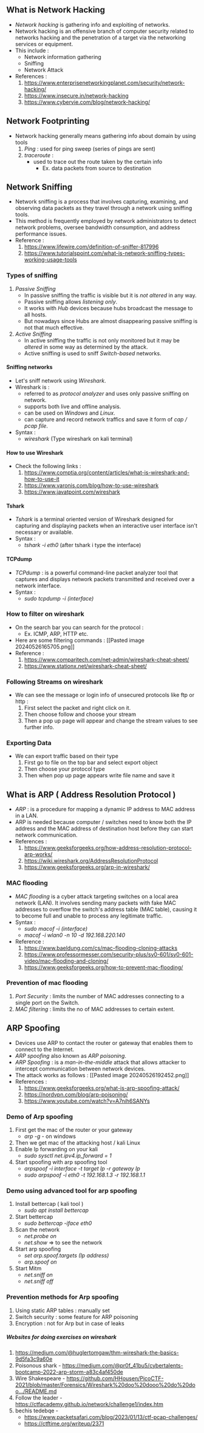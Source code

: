 ## What is Network Hacking

- *Network hacking* is gathering info and exploiting of networks.
- Network hacking is an offensive branch of computer security related to networks hacking and the penetration of a target via the networking services or equipment.
- This include :
     - Network information gathering
     - Sniffing
     - Network Attack
- References :
     1. https://www.enterprisenetworkingplanet.com/security/network-hacking/
     2. https://www.insecure.in/network-hacking
     3. https://www.cybervie.com/blog/network-hacking/

## Network Footprinting

- Network hacking generally means gathering info about domain by using tools
     1. *Ping* : used for ping sweep (series of pings are sent)
     2. *traceroute* :
         - used to trace out the route taken by the certain info 
             - Ex. data packets from source to destination

## Network Sniffing

- Network sniffing is a process that involves capturing, examining, and observing data packets as they travel through a network using sniffing tools. 
- This method is frequently employed by network administrators to detect network problems, oversee bandwidth consumption, and address performance issues.
- Reference :
     1. https://www.lifewire.com/definition-of-sniffer-817996
     2. https://www.tutorialspoint.com/what-is-network-sniffing-types-working-usage-tools
### Types of sniffing
1. *Passive Sniffing*
     - In passive sniffing the traffic is visible but it is *not altered* in any way. 
     - Passive sniffing allows *listening only*.
     - It works with *Hub* devices because hubs broadcast the message to all hosts.
     - But nowadays since Hubs are almost disappearing passive sniffing is not that much effective.
2. *Active Sniffing* 
     - In active sniffing the traffic is not only monitored but it may be *altered* in some way as determined by the attack.
     - Active sniffing is used to sniff *Switch-based* networks.

#### Sniffing networks
- Let's sniff network using *Wireshark*.
- Wireshark is :
     - referred to as *protocol analyzer* and uses only passive sniffing on network.
     - supports both live and offline analysis.
     - can be used on *Windows* and *Linux*.
     - can capture and record network traffics and save it form of *cap / pcap file*.
- Syntax : 
     - *wireshark*         (Type wireshark on kali terminal)
#### How to use Wireshark 
- Check the following links : 
     1. https://www.comptia.org/content/articles/what-is-wireshark-and-how-to-use-it
     2. https://www.varonis.com/blog/how-to-use-wireshark
     3. https://www.javatpoint.com/wireshark
#### Tshark
- *Tshark* is a terminal oriented version of Wireshark designed for capturing and displaying packets when an interactive user interface isn't necessary or available.
- Syntax :
     - *tshark  -i   eth0*           (after tshark i type the interface)

#### TCPdump
- *TCPdump* : is a powerful command-line packet analyzer tool that captures and displays network packets transmitted and received over a network interface.
- Syntax : 
     - *sudo tcpdump  -i   (interface)* 

### How to filter on wireshark
- On the search bar you can search for the protocol :
     - Ex.  ICMP, ARP, HTTP etc.
- Here are some filtering commands :  [[Pasted image 20240526165705.png]]
- Reference :
     1. https://www.comparitech.com/net-admin/wireshark-cheat-sheet/
     2. https://www.stationx.net/wireshark-cheat-sheet/
### Following Streams on wireshark
- We can see the message or login info of unsecured protocols like ftp or http :
     1. First select the packet and right click on it.
     2. Then choose follow and choose your stream 
     3. Then a pop up page will appear and change the stream values to see further info.

### Exporting Data
- We can export traffic based on their type
     1. First go to file on the top bar and select export object
     2. Then choose your protocol type 
     3. Then when pop up page appears write file name and save it

## What is ARP ( Address Resolution Protocol )

- *ARP* : is a procedure for mapping a dynamic IP address to MAC address in a LAN.
- ARP is needed because computer / switches need to know both the IP address and the MAC address of destination host  before they can start network communication.
- References :
     1. https://www.geeksforgeeks.org/how-address-resolution-protocol-arp-works/ 
     2. https://wiki.wireshark.org/AddressResolutionProtocol
     3. https://www.geeksforgeeks.org/arp-in-wireshark/

### MAC flooding
- *MAC flooding*  is a cyber attack targeting switches on a local area network (LAN). It involves sending many packets with fake MAC addresses to overflow the switch's address table (MAC table), causing it to become full and unable to process any legitimate traffic.
- Syntax :
     - *sudo macof   -i   (interface)* 
     - *macof  -i wlan0  -n 10  -d  192.168.220.140*
- Reference :
     1. https://www.baeldung.com/cs/mac-flooding-cloning-attacks
     2. https://www.professormesser.com/security-plus/sy0-601/sy0-601-video/mac-flooding-and-cloning/
     3. https://www.geeksforgeeks.org/how-to-prevent-mac-flooding/

### Prevention of mac flooding
1. *Port Security* : limits the number of MAC addresses connecting to a single port on the Switch.
2. *MAC filtering* : limits the no of MAC addresses to certain extent.

## ARP Spoofing

- Devices use ARP to contact the router or gateway that enables them to connect to the Internet.
- *ARP spoofing* also known as *ARP poisoning*.
- *ARP Spoofing* : is a *man-in-the-middle* attack that allows attacker to intercept communication between network devices.
- The attack works as follows :   [[Pasted image 20240526192452.png]] 
- References :
     1. https://www.geeksforgeeks.org/what-is-arp-spoofing-attack/
     2. https://nordvpn.com/blog/arp-poisoning/
     3. https://www.youtube.com/watch?v=A7nih6SANYs  
### Demo of Arp spoofing
1. First get the mac of the router or your gateway 
     - *arp  -g*             -   on windows
2. Then we get mac of the attacking host / kali Linux 
3. Enable Ip forwarding on your kali
     - *sudo sysctl net.ipv4.ip_forward = 1*
4. Start spoofing with arp spoofing tool
     - *arpspoof  -i  interface  -t  target Ip  -r  gateway Ip*
     - *sudo arpspoof  -i  eth0  -t  192.168.1.3  -r  192.168.1.1*

### Demo using advanced tool for arp spoofing
1. Install bettercap  ( kali tool )
     - *sudo apt install bettercap*
2. Start bettercap
     - *sudo  bettercap  -iface  eth0*
3. Scan the network
     - *net.probe  on* 
     - *net.show*     =>     to see the network
4. Start arp spoofing
     - *set arp.spoof.targets  (Ip address)*
     - *arp.spoof  on* 
5. Start Mitm   
     - *net.sniff  on*  
     - *net.sniff  off*   

### Prevention methods for Arp spoofing
1. Using static ARP tables :  manually set 
2. Switch security :  some feature for ARP poisoning
3. Encryption :  not for Arp but in case of leaks 

##### Websites for doing exercises on wireshark
1. https://medium.com/@huglertomgaw/thm-wireshark-the-basics-9d5fa3c9a60e
2. Poisonous shark -  https://medium.com/@pr0f_41bu5/cybertalents-bootcamp-2022-arp-storm-a83c4af450de
3. Wire Shakespeare - https://github.com/HHousen/PicoCTF-2021/blob/master/Forensics/Wireshark%20doo%20dooo%20do%20doo.../README.md
4. Follow the leader - https://ctfacademy.github.io/network/challenge1/index.htm
5. bechis tedebqe -  
     - https://www.packetsafari.com/blog/2023/01/13/ctf-pcap-challenges/
     - https://ctftime.org/writeup/2371